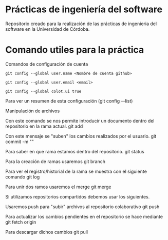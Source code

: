 # Prácticas de ingeniería del software
Repositorio creado para la realización de las prácticas de ingenieria del software en la Universidad de Córdoba.


# Comando utiles para la práctica

Comandos de configuración de cuenta

    git config --global user.name <Nombre de cuenta github>

    git config --global user.email <email>  

    git config --global colot.ui true


Para ver un resumen de esta configuración (git config --list)

Manipulación de archivos

Con este comando se nos permite introducir un documento dentro del repositorio en la rama actual.
    git add <fichero> 

Con este mensaje se "suben" los cambios realizados por el usuario.
    git commit -m "<Mensaje a introducir>"
  
Para saber en que rama estamos dentro del repositorio.
    git status
  
Para la creación de ramas usaremos
    git branch <Nombre de la rama>
  
Para ver el registro/historial de la rama se muestra con el siguiente comando
    git log

Para unir dos ramos usaremos el merge
    git merge <rama ha unir al master>
 
Si utilizamos repositorios compartidos debemos usar los siguientes.

Usaremos push para "subir" archivos al repositorio colaborativo
    git push <URL de github>
 
Para actualizar los cambios pendientes en el repositorio se hace mediante
    git fetch origin

Para descargar dichos cambios
    git pull
 

 



